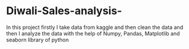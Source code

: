 # Diwali-Sales-analysis-
In this project firstly I take data from kaggle and then clean the data and then I analyze the data with the help of Numpy, Pandas, Matplotlib and seaborn library of python
